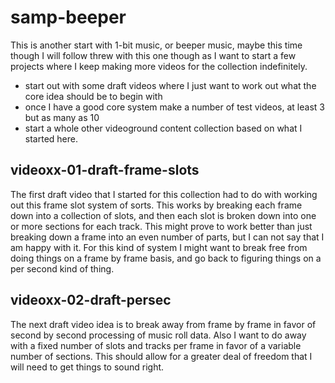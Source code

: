 # samp-beeper

This is another start with 1-bit music, or beeper music, maybe this time though I will follow threw with this one though as I want to start a few projects where I keep making more videos for the collection indefinitely.

* start out with some draft videos where I just want to work out what the core idea should be to begin with
* once I have a good core system make a number of test videos, at least 3 but as many as 10
* start a whole other videoground content collection based on what I started here.


## videoxx-01-draft-frame-slots

The first draft video that I started for this collection had to do with working out this frame slot system of sorts. This works by breaking each frame down into a collection of slots, and then each slot is broken down into one or more sections for each track. This might prove to work better than just breaking down a frame into an even number of parts, but I can not say that I am happy with it. For this kind of system I might want to break free from doing things on a frame by frame basis, and go back to figuring things on a per second kind of thing.

## videoxx-02-draft-persec

The next draft video idea is to break away from frame by frame in favor of second by second processing of music roll data. Also I want to do away with a fixed number of slots and tracks per frame in favor of a variable number of sections. This should allow for a greater deal of freedom that I will need to get things to sound right.